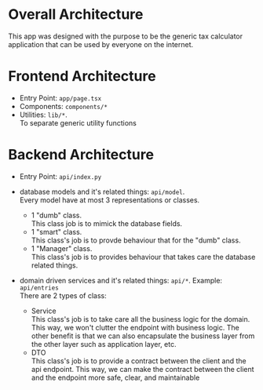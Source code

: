 # Overall Architecture

This app was designed with the purpose to be the generic tax calculator application that can be used by everyone on the internet.

# Frontend Architecture

- Entry Point: `app/page.tsx`
- Components: `components/*`
- Utilities: `lib/*`.\
  To separate generic utility functions

# Backend Architecture

- Entry Point: `api/index.py`
- database models and it's related things: `api/model`.\
  Every model have at most 3 representations or classes.

  - 1 "dumb" class.\
    This class job is to mimick the database fields.
  - 1 "smart" class.\
    This class's job is to provde behaviour that for the "dumb" class.
  - 1 "Manager" class.\
    This class's job is to provides behaviour that takes care the database related things.

- domain driven services and it's related things: `api/*`. Example: `api/entries`\
  There are 2 types of class:
  - Service \
    This class's job is to take care all the business logic for the domain. This way, we won't clutter the endpoint with business logic. The other benefit is that we can also encapsulate the business layer from the other layer such as application layer, etc.
  - DTO \
    This class's job is to provide a contract between the client and the api endpoint. This way, we can make the contract between the client and the endpoint more safe, clear, and maintainable
